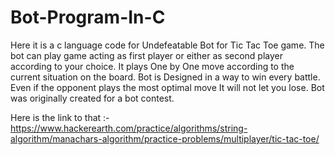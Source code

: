 # Bot-Program-In-C

Here it is a c language code for Undefeatable Bot for Tic Tac Toe game. The bot can play game acting as first player or either as second player according to your choice. It plays One by One move according to the current situation on the board. Bot is Designed in a way to win every battle. Even if the opponent plays the most optimal move It will not let you lose. Bot was originally created for a bot contest.

Here is the link to that :- https://www.hackerearth.com/practice/algorithms/string-algorithm/manachars-algorithm/practice-problems/multiplayer/tic-tac-toe/

